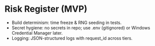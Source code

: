 # Risk Register (MVP)
- Build determinism: time freeze & RNG seeding in tests.
- Secret hygiene: no secrets in repo; use .env (gitignored) or Windows Credential Manager later.
- Logging: JSON-structured logs with request_id across tiers.
